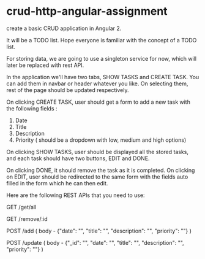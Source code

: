 # crud-http-angular-assignment

create a basic CRUD application in Angular 2.

It will be a TODO list. Hope everyone is familiar with the concept of a TODO list.

For storing data, we are going to use a singleton service for now, which will later be replaced with rest API.

In the application we'll have two tabs, SHOW TASKS and CREATE TASK. You can add them in navbar or header whatever you like. 
On selecting them, rest of the page should be updated respectively.

On clicking CREATE TASK, user should get a form to add a new task with the following fields :
1. Date
2. Title
3. Description
4. Priority ( should be a dropdown with low, medium and high options)

On clicking SHOW TASKS, user should be displayed all the stored tasks, and each task should have two buttons, EDIT and DONE.

On clicking DONE, it should remove the task as it is completed.
On clicking on EDIT, user should be redirected to the same form with the fields auto filled in the form which he can then edit.

Here are the following REST APIs that you need to use:


GET           /get/all

GET           /remove/:id

POST         /add    ( body - {"date": "", "title": "", "description": "", "priority": ""} )

POST         /update    ( body - {"_id": "", "date": "", "title": "", "description": "", "priority": ""} )
